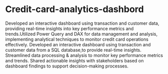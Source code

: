 # Credit-card-analytics-dashbord
 Developed an interactive dashboard using transaction and customer data, providing real-time insights into key performance metrics and trends.Utilized Power Query and DAX for data management and analysis, implementing analytical techniques to monitor credit card operations effectively.
 Developed an interactive dashboard using transaction and customer data from a SQL database,to provide real-time insights.
 Streamlined data processing & analysis to monitor key performance metrics and trends.
 Shared actionable insights with stakeholders based on dashboard findings to support decision-making processes.
